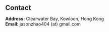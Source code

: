 <h1 id="contact"></h1>

<h2 style="margin: 30px 0px 10px;">Contact</h2>

<p><strong>Address:</strong> Clearwater Bay, Kowloon, Hong Kong
<br />
<strong>Email:</strong> <email>jasonzhao404 (at) gmail.com</email>
<br />
<!-- <strong>Phone:</strong> </p> -->
<!-- <p style="text-align: left;"><iframe src="https://docs.google.com/forms/d/e/1FAIpQLSeFJTf6Nq_juYt4YNHpMSA5JOIDjsyAG3BjNEWdyAJfhfO11w/viewform?embedded=true&hl=en" width="640" scrolling="no" height="780" frameborder="0" marginheight="0" marginwidth="0">Loading…</iframe></p> -->